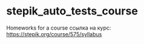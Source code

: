 # stepik_auto_tests_course
Homeworks for a course
ссылка на курс: 
https://stepik.org/course/575/syllabus

